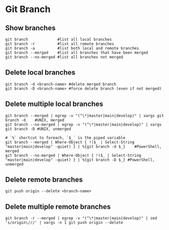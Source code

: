 # Git Branch

## Show branches
```
git branch             #list all local branches
git branch -r          #list all remote branches
git branch -a          #list both local and remote branches
git branch --merged    #list all branches that have been merged
git branch --no-merged #list all branches not merged
```

## Delete local branches
```
git branch -d <branch-name> #delete merged branch
git branch -D <branch-name> #force delete branch (even if not merged)
```

## Delete multiple local branches
```
git branch --merged | egrep -v "(^\*|master|main|develop)" | xargs git branch -d    #UNIX, merged
git branch --no-merged | egrep -v "(^\*|master|main|develop)" | xargs git branch -D #UNIX, unmerged

# `%` shortcut to foreach, `$_` is the piped variable
git branch --merged | Where-Object { !($_ | Select-String "master|main|develop" -quiet) } | %{git branch -d $_}    #PowerShell, merged
git branch --no-merged | Where-Object { !($_ | Select-String "master|main|develop" -quiet) } | %{git branch -D $_} #PowerShell, unmerged
```

## Delete remote branches
```
git push origin --delete <branch-name>
```

## Delete multiple remote branches
```
git branch -r --merged | egrep -v "(^\*|master|main|develop)" | sed 's/origin\///' | xargs -n 1 git push origin --delete
```
